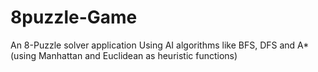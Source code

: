 # 8puzzle-Game
An 8-Puzzle solver application Using AI algorithms like BFS, DFS and A* (using Manhattan and Euclidean as heuristic functions)
